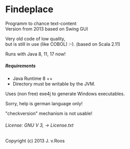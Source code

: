 # Findeplace
  
Programm to chance text-content  
Version from 2013 based on Swing GUI  
  
Very old code of low quality,  
but is still in use (like COBOL) :-).
(based on Scala 2.11)  

  
Runs with Java 8, 11, 17 now!   
  
  
##### Requirements  
  
* Java Runtime 8 ++  
* Directory must be writable by the JVM.  
  
  
Uses (non free) exe4j to generate Windows executables.  


Sorry, help is german language only!  

"checkversion" mechanism is not usable!  
  

###### License: GNU V 3, -> License.txt  
  
Copyright (c) 2013 J. v.Roos  


